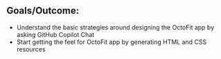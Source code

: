 # 

## Goals/Outcome:
- Understand the basic strategies around designing the OctoFit app by asking GitHub Copilot Chat
- Start getting the feel for OctoFit app by generating HTML and CSS resources
